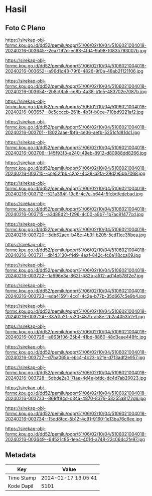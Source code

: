 # Hasil

## Foto C Plano

https://sirekap-obj-formc.kpu.go.id/dd52/pemilu/pdpr/51/06/02/10/04/5106021004018-20240216-003645--2ea7192d-ec88-4fd4-9a98-10835793007b.jpg

https://sirekap-obj-formc.kpu.go.id/dd52/pemilu/pdpr/51/06/02/10/04/5106021004018-20240216-003652--a96d1d43-79f6-4826-9f0a-48ab21121106.jpg

https://sirekap-obj-formc.kpu.go.id/dd52/pemilu/pdpr/51/06/02/10/04/5106021004018-20240216-003654--2b8c0fa5-ce8b-4a38-b1e5-483702e7087b.jpg

https://sirekap-obj-formc.kpu.go.id/dd52/pemilu/pdpr/51/06/02/10/04/5106021004018-20240216-003657--8c5ccccb-261b-4b3f-b0ce-710bd9221af2.jpg

https://sirekap-obj-formc.kpu.go.id/dd52/pemilu/pdpr/51/06/02/10/04/5106021004018-20240216-003701--18022aae-fbf6-4e36-aefb-5251cfd81dc1.jpg

https://sirekap-obj-formc.kpu.go.id/dd52/pemilu/pdpr/51/06/02/10/04/5106021004018-20240216-003706--145f93f3-a240-49eb-8912-d80988dd8266.jpg

https://sirekap-obj-formc.kpu.go.id/dd52/pemilu/pdpr/51/06/02/10/04/5106021004018-20240216-003710--cce52fbb-c2a2-4c38-b2fa-39d2e5bb7068.jpg

https://sirekap-obj-formc.kpu.go.id/dd52/pemilu/pdpr/51/06/02/10/04/5106021004018-20240216-003712--521a394f-19c6-4c7e-b644-5fcbdfedebad.jpg

https://sirekap-obj-formc.kpu.go.id/dd52/pemilu/pdpr/51/06/02/10/04/5106021004018-20240216-003715--a3d88d21-f296-4c00-a9b7-1b7ac81477cd.jpg

https://sirekap-obj-formc.kpu.go.id/dd52/pemilu/pdpr/51/06/02/10/04/5106021004018-20240216-003720--5db62aec-b48c-4b3f-b205-5cd11ec35bea.jpg

https://sirekap-obj-formc.kpu.go.id/dd52/pemilu/pdpr/51/06/02/10/04/5106021004018-20240216-003721--db1d3130-f4d9-4eaf-842c-fc6a118cca09.jpg

https://sirekap-obj-formc.kpu.go.id/dd52/pemilu/pdpr/51/06/02/10/04/5106021004018-20240216-003722--1a696e3a-8621-482b-a512-ad14e578f2e7.jpg

https://sirekap-obj-formc.kpu.go.id/dd52/pemilu/pdpr/51/06/02/10/04/5106021004018-20240216-003723--eda41591-4cd1-4c2e-b77b-35d667c5e9b4.jpg

https://sirekap-obj-formc.kpu.go.id/dd52/pemilu/pdpr/51/06/02/10/04/5106021004018-20240216-003724--337d1a2f-7a20-487b-a58e-2b2a405352e1.jpg

https://sirekap-obj-formc.kpu.go.id/dd52/pemilu/pdpr/51/06/02/10/04/5106021004018-20240216-003726--a863f106-25b4-41bd-8860-48d3eae448fc.jpg

https://sirekap-obj-formc.kpu.go.id/dd52/pemilu/pdpr/51/06/02/10/04/5106021004018-20240216-003727--d7ba065b-ebc4-4c23-b21e-d713adf2e957.jpg

https://sirekap-obj-formc.kpu.go.id/dd52/pemilu/pdpr/51/06/02/10/04/5106021004018-20240216-003728--5dbde2a3-7fae-4d4e-bfdc-dc4d7ab20023.jpg

https://sirekap-obj-formc.kpu.go.id/dd52/pemilu/pdpr/51/06/02/10/04/5106021004018-20240216-003733--868ff84d-c34a-4870-8379-53255a8172d6.jpg

https://sirekap-obj-formc.kpu.go.id/dd52/pemilu/pdpr/51/06/02/10/04/5106021004018-20240216-003734--15dd8fcd-5b12-4c91-9160-1e13ba76c6ee.jpg

https://sirekap-obj-formc.kpu.go.id/dd52/pemilu/pdpr/51/06/02/10/04/5106021004018-20240216-003649--94521c85-1ee4-401d-a748-23c064c2fe97.jpg


## Metadata

| Key        | Value               |
| ---------- | ------------------- |
| Time Stamp | 2024-02-17 13:05:41 |
| Kode Dapil | 5101                |



